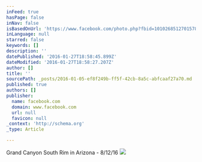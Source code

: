 ```yaml
---
inFeed: true
hasPage: false
inNav: false
isBasedOnUrl: 'https://www.facebook.com/photo.php?fbid=10102685127015782&set=a.10100792266688052.2854089.5141988&type=3&theater'
inLanguage: null
starred: false
keywords: []
description: ''
datePublished: '2016-01-27T18:58:45.899Z'
dateModified: '2016-01-27T18:58:27.207Z'
author: []
title: ''
sourcePath: _posts/2016-01-05-ef8f249b-ff5f-42cb-8a5c-abfcaaf27a70.md
published: true
authors: []
publisher:
  name: facebook.com
  domain: www.facebook.com
  url: null
  favicon: null
_context: 'http://schema.org'
_type: Article

---
```

Grand Canyon South Rim in Arizona - 8/12/16
![](https://scontent.xx.fbcdn.net/hphotos-xfa1/t31.0-8/q85/s2048x2048/1553274_10102685127015782_935743624_o.jpg)